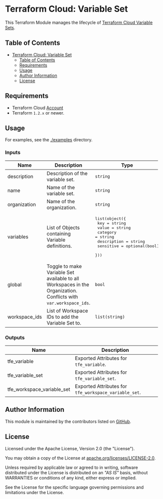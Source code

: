 # Terraform Cloud: Variable Set

This Terraform Module manages the lifecycle of [Terraform Cloud Variable Sets](https://www.terraform.io/cloud-docs/api-docs/variable-sets).

## Table of Contents

<!-- TOC -->
* [Terraform Cloud: Variable Set](#terraform-cloud--variable-set)
  * [Table of Contents](#table-of-contents)
  * [Requirements](#requirements)
  * [Usage](#usage)
  * [Author Information](#author-information)
  * [License](#license)
<!-- TOC -->

## Requirements

* Terraform Cloud [Account](https://app.terraform.io/session)
* Terraform `1.2.x` or newer.

## Usage

For examples, see the [./examples](https://github.com/ksatirli/terraform-tfe-variable-set/tree/main/examples/) directory.

<!-- BEGIN_TF_DOCS -->
### Inputs

| Name | Description | Type | Default | Required |
|------|-------------|------|---------|:--------:|
| description | Description of the variable set. | `string` | n/a | yes |
| name | Name of the variable set. | `string` | n/a | yes |
| organization | Name of the organization. | `string` | n/a | yes |
| variables | List of Objects containing Variable definitions. | <pre>list(object({<br>    key         = string<br>    value       = string<br>    category    = string<br>    description = string<br>    sensitive   = optional(bool)<br>  }))</pre> | n/a | yes |
| global | Toggle to make Variable Set available to all Workspaces in the Organization. Conflicts with `var.workspace_ids`. | `bool` | `false` | no |
| workspace_ids | List of Workspace IDs to add the Variable Set to. | `list(string)` | `[]` | no |

### Outputs

| Name | Description |
|------|-------------|
| tfe_variable | Exported Attributes for `tfe_variable`. |
| tfe_variable_set | Exported Attributes for `tfe_variable_set`. |
| tfe_workspace_variable_set | Exported Attributes for `tfe_workspace_variable_set`. |
<!-- END_TF_DOCS -->

## Author Information

This module is maintained by the contributors listed on [GitHub](https://github.com/ksatirli/terraform-tfe-variable-set/graphs/contributors).

## License

Licensed under the Apache License, Version 2.0 (the "License").

You may obtain a copy of the License at [apache.org/licenses/LICENSE-2.0](http://www.apache.org/licenses/LICENSE-2.0).

Unless required by applicable law or agreed to in writing, software distributed under the License is distributed on an _"AS IS"_ basis, without WARRANTIES or conditions of any kind, either express or implied.

See the License for the specific language governing permissions and limitations under the License.
